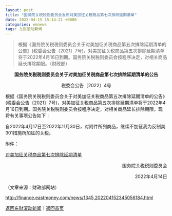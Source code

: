 ```yaml
---
layout: post
title: "国务院关税税则委员会发布对美加征关税商品第七次排除延期清单"
date: 2022-04-15 15:14:21 +0800
categories: emnews
tags: 东财滚动新闻
---
```

> 根据《国务院关税税则委员会关于对美加征关税商品第五次排除延期清单的公告》(税委会公告〔2021〕7号)，对美加征关税商品第五次排除延期清单将于2022年4月16日到期。国务院关税税则委员会按程序决定，对相关商品延长排除期限。（财政部）

<p style="text-align:center;"><strong>国务院关税税则委员会关于对美加征关税商品第七次排除延期清单的公告</strong></p><p style="text-align:center;">税委会公告〔2022〕4号</p><p>根据《国务院关税税则委员会关于对美加征关税商品第五次排除延期清单的公告》(税委会公告〔2021〕7号)，对美加征关税商品第五次排除延期清单将于2022年4月16日到期。国务院关税税则委员会按程序决定，对相关商品延长排除期限。现将有关事项公告如下：</p><p>自2022年4月17日至2022年11月30日，对附件所列商品，继续不加征我为反制美301措施所加征的关税。</p><p>附件：</p><p><a href="https://dfscdn.dfcfw.com/download/A2_cms_f_20220415151518128692&direct=1&abc6026.pdf">对美加征关税商品第七次排除延期清单</a></p><p style="text-align:right;">国务院关税税则委员会</p><p style="text-align:right;">2022年4月14日</p><p class="em_media">（文章来源：财政部网站）</p>

<http://finance.eastmoney.com/news/1345,202204152345056184.html>

[返回东财滚动新闻](//finews.withounder.com/emnews/)｜[返回首页](//finews.withounder.com/)